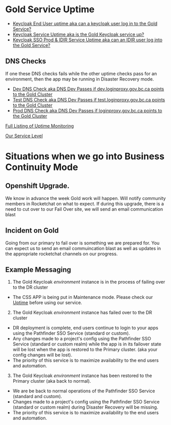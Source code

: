 
# Gold Service Uptime
* [Keycloak End User uptime aka can a keycloak user log in to the Gold Service? ](https://uptime.com/s/bcgov-sso-gold/1391032)
* [Keycloak Service Uptime aka is the Gold Keycloak service up?](https://uptime.com/s/bcgov-sso-gold/1389409)
* [Keycloak SSO Prod & IDIR Service Uptime aka can an IDIR user log into the Gold Service?](https://uptime.com/s/bcgov-sso-gold/1391029)
## DNS Checks 
If one these DNS checks fails while the other uptime checks pass for an environment, then the app may be running in Disaster Recovery mode.
* [Dev DNS Check aka DNS Dev Passes if dev.loginproxy.gov.bc.ca points to the Gold Cluster ](https://uptime.com/statuspage/bcgov-sso-gold/1719406)
* [Test DNS Check aka DNS Dev Passes if test.loginproxy.gov.bc.ca points to the Gold Cluster ](https://uptime.com/statuspage/bcgov-sso-gold/1719409)
* [Prod DNS Check aka DNS Dev Passes if loginproxy.gov.bc.ca points to the Gold Cluster ](https://uptime.com/statuspage/bcgov-sso-gold/1581586)

[Full Listing of Uptime Monitoring](https://uptime.com/s/bcgov-sso-gold)

[Our Service Level](https://github.com/bcgov/sso-keycloak/wiki/Alerts-and-Us#service-levels)


# Situations when we go into Business Continuity Mode

## Openshift Upgrade.

We know in advance the week Gold work will happen. Will notify community members in Rocketchat on what to expect. If during this upgrade, there is a need to cut over to our Fail Over site, we will send an email communication blast

## Incident on Gold

Going from our primary to fail over is something we are prepared for. You can expect us to send an email commuincation blast as well as updates in the appropriate rocketchat channels on our progress. 


## Example Messaging

1. The Gold Keycloak _environment_  instance is in the process of failing over to the DR cluster

* The CSS APP is being put in Maintenance mode. Please check our [Uptime](https://uptime.com/statuspage/bcgov-sso-gold) before using our service.

2. The Gold Keycloak  _environment_  instance has failed over to the DR cluster

* DR deployment is complete, end users continue to login to your apps using the Pathfinder SSO Service (standard or custom).
* Any changes made to a project's config using the Pathfinder SSO Service (standard or custom realm) while the app is in its failover state will be lost when the app is restored to the Primary cluster. (aka your config changes will be lost).
* The priority of this service is to maximize availability to the end users and automation.

3. The Gold Keycloak  _environment_  instance has been restored to the Primary cluster (aka back to normal).

* We are be back to normal operations of the Pathfinder SSO Service (standard and custom).
* Changes made to a project's config using the Pathfinder SSO Service (standard or custom realm) during Disaster Recovery will be missing.
* The priority of this service is to maximize availability to the end users and automation.